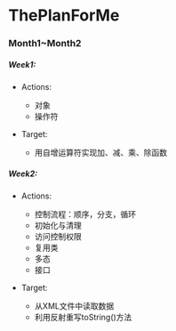 # ThePlanForMe

### Month1~Month2

##### Week1:

- Actions:

	- 对象
	- 操作符

- Target:

	- 用自增运算符实现加、减、乘、除函数

##### Week2:

- Actions:

    - 控制流程：顺序，分支，循环
    - 初始化与清理
    - 访问控制权限
    - 复用类
    - 多态
    - 接口

- Target:
    
    - 从XML文件中读取数据
    - 利用反射重写toString()方法


